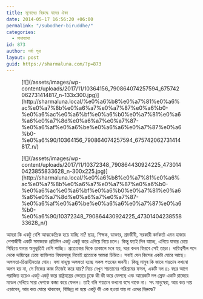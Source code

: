 ```yaml
---
title: সুবোধের বিরুদ্ধে যাদের ঐক্য
date: 2014-05-17 16:56:20 +06:00
permalink: "/subodher-biruddhe/"
categories:
  - মাথাব্যাথা
id: 873
author: শর্মা লুনা
layout: post
guid: https://sharmaluna.com/?p=873
---
```


<div class="gallery galleryid-873 gallery-columns-3 gallery-size-medium" id="gallery-1"><figure class="gallery-item"><div class="gallery-icon portrait"> [![](/assets/images/wp-content/uploads/2017/11/10364156_790864074257594_675742062731414817_n-133x300.jpg)](http://sharmaluna.local/%e0%a6%b8%e0%a7%81%e0%a6%ac%e0%a7%8b%e0%a6%a7%e0%a7%87%e0%a6%b0-%e0%a6%ac%e0%a6%bf%e0%a6%b0%e0%a7%81%e0%a6%a6%e0%a7%8d%e0%a6%a7%e0%a7%87-%e0%a6%af%e0%a6%be%e0%a6%a6%e0%a7%87%e0%a6%b0-%e0%a6%90/10364156_790864074257594_675742062731414817_n/) </div></figure><figure class="gallery-item"><div class="gallery-icon landscape"> [![](/assets/images/wp-content/uploads/2017/11/10372348_790864430924225_4730140423855833628_n-300x225.jpg)](http://sharmaluna.local/%e0%a6%b8%e0%a7%81%e0%a6%ac%e0%a7%8b%e0%a6%a7%e0%a7%87%e0%a6%b0-%e0%a6%ac%e0%a6%bf%e0%a6%b0%e0%a7%81%e0%a6%a6%e0%a7%8d%e0%a6%a7%e0%a7%87-%e0%a6%af%e0%a6%be%e0%a6%a6%e0%a7%87%e0%a6%b0-%e0%a6%90/10372348_790864430924225_4730140423855833628_n/) </div></figure> </div>আমরা কি একটু বেশি আত্মকেন্দ্রিক হয়ে যাচ্ছি না? ছাত্র, শিক্ষক, ডাক্তার, শ্রমজীবী, সরকারী কর্মকর্তা এমন হাজার পেশাজীবী একটি সমাজকে প্রতিদিন একটু একটু করে এগিয়ে নিয়ে চলে। কিন্তু যতই দিন যাচ্ছে, এগিয়ে যাবার চেয়ে পিছিয়ে যাবার অনুভূতিই বেশি পাচ্ছি। প্রত্যেকের দিকে তাকালে মনে হয়, ঘরে কখন ফিরবে সেই তাড়া। দায়িত্বশীল পদে থেকে দায়িত্বের চেয়ে ব্যাক্তিগত বিষয়সমূহ নিয়েই প্রত্যেকে আমরা চিন্তিত। সবাই যেন কিসের একটা ঘোরে আছে। অলসতা-চিন্তাহীনতার ঘোর। বলা বাহূল্য অলসতা হচ্ছে সকল পতনের জননী। কিন্তু মানুষ কি জানে শয়তান কখনো অলস হয় না, সে নিজের কাজ নিজেই করে যায়? নিচে দেখুন শয়তানের পরিশ্রমের ফসল, একটি দল ৪১ বছর আগে পরাজিত হয়েও একটু একটু করে রাষ্ট্রযন্ত্রের ভেতরে ঢুকে কী কী করে ফেলছে এবং আরেকটি দল স্রেফ একটি রাজ্যের মডেল দেখিয়ে সারা দেশকে কব্জা করে ফেলল। তাই বলি শয়তান কখনো বসে থাকে না। সৎ মানুষেরা, আর কত দায় এড়াবেন, আর কত ঘোরে থাকবেন, বিচ্ছিন্ন না হয়ে একটু কী এক হওয়া যায় না এদের বিরুদ্ধে?
